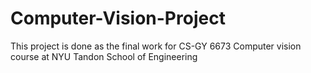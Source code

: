 # Computer-Vision-Project
This project is done as the final work for CS-GY 6673 Computer vision course at NYU Tandon School of Engineering
